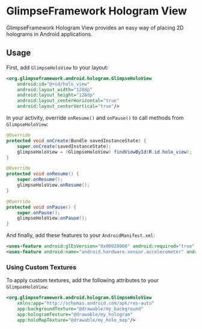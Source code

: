 # GlimpseFramework Hologram View

GlimpseFramework Hologram View provides an easy way of placing 2D holograms in Android applications.

## Usage

First, add `GlimpseHoloView` to your layout:
```xml
<org.glimpseframework.android.hologram.GlimpseHoloView
	android:id="@+id/holo_view"
	android:layout_width="128dp"
	android:layout_height="128dp"
	android:layout_centerHorizontal="true"
	android:layout_centerVertical="true"/>
```

In your activity, override `onResume()` and `onPause()` to call methods from `GlimpseHoloView`:
```java
@Override
protected void onCreate(Bundle savedInstanceState) {
	super.onCreate(savedInstanceState);
	glimpseHoloView = (GlimpseHoloView) findViewById(R.id.holo_view);
}

@Override
protected void onResume() {
	super.onResume();
	glimpseHoloView.onResume();
}

@Override
protected void onPause() {
	super.onPause();
	glimpseHoloView.onPause();
}
```

And finally, add these features to your `AndroidManifest.xml`:
```xml
<uses-feature android:glEsVersion="0x00020000" android:required="true" />
<uses-feature android:name="android.hardware.sensor.accelerometer" android:required="true" />
```

### Using Custom Textures

To apply custom textures, add the following attributes to your `GlimpseHoloView`:
```xml
<org.glimpseframework.android.hologram.GlimpseHoloView
	xmlns:app="http://schemas.android.com/apk/res-auto"
	app:backgroundTexture="@drawable/my_background"
	app:hologramTexture="@drawable/my_hologram"
	app:holoMapTexture="@drawable/my_holo_map"/>
```

